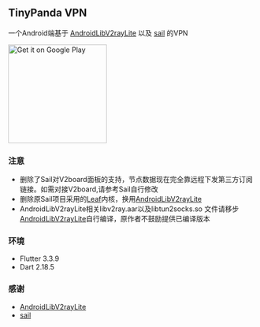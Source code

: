 ## TinyPanda VPN

一个Android端基于 [AndroidLibV2rayLite](https://github.com/2dust/AndroidLibV2rayLite) 以及 [sail](https://github.com/sail-tunnel/sail) 的VPN 

<a href="https://play.google.com/store/apps/details?id=com.tinypanda.vpn"><img width="200px" alt="Get it on Google Play" src="https://play.google.com/intl/en_us/badges/static/images/badges/en_badge_web_generic.png"/></a>

### 注意
- 删除了Sail对V2board面板的支持，节点数据现在完全靠远程下发第三方订阅链接。如需对接V2board,请参考Sail自行修改
- 删除原Sail项目采用的[Leaf](https://github.com/eycorsican/leaf)内核，换用[AndroidLibV2rayLite](https://github.com/2dust/AndroidLibV2rayLite)
- AndroidLibV2rayLite相关libv2ray.aar以及libtun2socks.so 文件请移步[AndroidLibV2rayLite](https://github.com/2dust/AndroidLibV2rayLite)自行编译，原作者不鼓励提供已编译版本

### 环境
- Flutter 3.3.9
- Dart 2.18.5

### 感谢
- [AndroidLibV2rayLite](https://github.com/2dust/AndroidLibV2rayLite)
- [sail](https://github.com/sail-tunnel/sail)